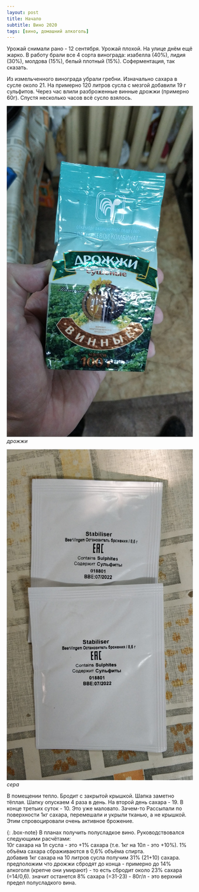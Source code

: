 ```yaml
---
layout: post
title: Начало
subtitle: Вино 2020
tags: [вино, домашний алкоголь]
---
```

Урожай снимали рано - 12 сентября. Урожай плохой. На улице днём ещё жарко.
В работу брали все 4 сорта винограда: изабелла (40%), лидия (30%), молдова (15%), белый плотный (15%). Соферментация, так сказать.

Из измельченного винограда убрали гребни. Изначально сахара в сусле около 21.
На примерно 120 литров сусла с мезгой добавили 19 г сульфитов. Через час влили разброженные винные дрожжи (примерно 60г). Спустя несколько часов всё сусло взялось.

![](/assets/img/alco/01ferment.jpg)
*дрожжи*

![](/assets/img/alco/01sulfites.jpg)
*сера*

В помещении тепло. Бродит с закрытой крышкой. Шапка заметно тёплая. Шапку опускаем 4 раза в день.
На второй день сахара - 19. В конце третьих суток - 10. Это уже маловато. Зачем-то Рассыпали по поверхности 1кг сахара, перемешали и укрыли тканью, а не крышкой. Этим спровоцировали очень активное брожение.

{: .box-note}
В планах получить полусладкое вино. Руководствовался следующими расчётами:  
10г сахара на 1л сусла - это +1% сахара (т.е. 1кг на 10л - это +10%). 1% объёма сахара сбраживаются в 0,6% объёма спирта.  
добавив 1кг сахара на 10 литров сусла получим 31% (21+10) сахара.  
предположим что дрожжи сбродят до конца - примерно до 14% алкоголя (крепче они умирают) - то есть сбродит около 23% сахара (=14/0,6). значит останется 8% сахара (=31-23) - 80г/л - это верхний предел полусладкого вина.
